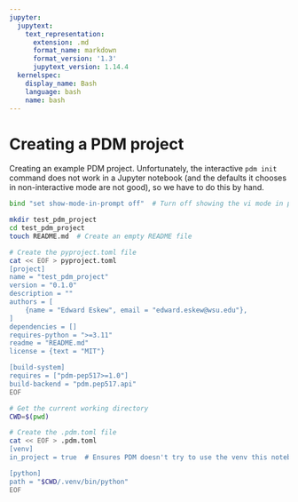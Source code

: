 ```yaml
---
jupyter:
  jupytext:
    text_representation:
      extension: .md
      format_name: markdown
      format_version: '1.3'
      jupytext_version: 1.14.4
  kernelspec:
    display_name: Bash
    language: bash
    name: bash
---
```


# Creating a PDM project

Creating an example PDM project.  Unfortunately, the interactive `pdm init` command does not work in a Jupyter notebook (and the defaults it chooses in non-interactive mode are not good), so we have to do this by hand.

```bash
bind "set show-mode-in-prompt off"  # Turn off showing the vi mode in prompt, which clutters up the output here
```

```bash
mkdir test_pdm_project
cd test_pdm_project
touch README.md  # Create an empty README file
```

```bash
# Create the pyproject.toml file
cat << EOF > pyproject.toml
[project]
name = "test_pdm_project"
version = "0.1.0"
description = ""
authors = [
    {name = "Edward Eskew", email = "edward.eskew@wsu.edu"},
]
dependencies = []
requires-python = ">=3.11"
readme = "README.md"
license = {text = "MIT"}

[build-system]
requires = ["pdm-pep517>=1.0"]
build-backend = "pdm.pep517.api"
EOF
```

```bash
# Get the current working directory
CWD=$(pwd)

# Create the .pdm.toml file
cat << EOF > .pdm.toml
[venv]
in_project = true  # Ensures PDM doesn't try to use the venv this notebook is running in

[python]
path = "$CWD/.venv/bin/python"
EOF
```

```bash

```
